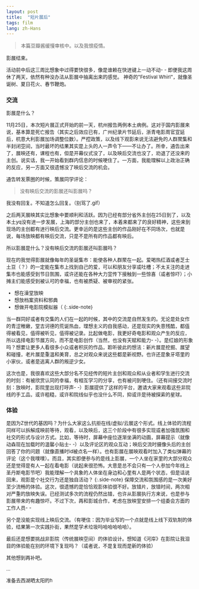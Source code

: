 ```yaml
---
layout: post
title:  "短片展后"
tags: film
lang: zh-Hans
---
```

><font size=2>本篇豆瓣酱缓慢审核中。以及我恨疫情。

影展结束。

活动前中后这三周比想象中过得要快很多，像是谁赖在快进键上一动不动- -
即便我这周休了两天，依然有种没办法从影展中抽离出来的感觉。
神奇的"Festival Whirl"，就像圣诞树、夏日花火、春节鞭炮。

### 交流

影展是什么？

11月25日，本次短片展正式开始的前一天，杭州报告两例本土病例。这对于国内影展来说，基本算是死亡报告（其实之后效应已有，广州纪录片节延后，浙青电影周官宣延后，杭意大利影展加场调整位数）。严控政策，以及线下观影来说无法避免的人群聚集和半封闭空间，当时最坏的结果其实是上头的人一声令下——不让办了。所幸，通告出来了，展映还有，课程也有，但是开幕仪式没了，以及映后交流也没了，劝退了还没来的主创。说实话，我一开始看到群内信息的时候哽住了。一方面，我能理解以上政治正确的反应，另一方面又很遗憾没了映后交流的机会。

通告转发票圈的时候，策展同学评论：

> 没有映后交流的影展还叫影展吗？

我没有回复。不知道怎么回复。（别骂了.gif）

之后两天展映其实比想象中要顺利和活跃。因为已经有部分省外主创在25日到了，以及本土yq没有进一步发展，上海的部分主创也来了，本着来都来了的良好精神，这些来到现场的主创都有进行映后交流。更幸运的是这些主创的作品刚好在不同场次，也就是说，每场放映都有映后交流，只是不是所有的作品都有映后。

所以影展是什么？没有映后交流的影展还叫影展吗？

现在的我觉得影展就像每年的圣诞集市：能使各种人群聚在一起。爱喝热红酒或者芝士土豆（？）的一定能在集市上找到自己的爱，可以和朋友分享或吐槽；不太关注的走进集市也能感受到节日氛围，或许还能在各种大力宣传下接触到一些惊喜（或者惊吓）；小摊主们能感受到被认可的幸福，也有被质疑、被审视的紧张。


- 想在澡堂放映
- 想放档案资料和邪典
- 想做开电影院模拟器（
{:.side-note}

当一群同好或者有交集的人们在一起的时候，其中的交流是自然发生的。无论是处女作的青涩稚嫩，堂吉诃德的荒诞热血，理想主义的自我感动，还是现实的失意残酷，都值得被看见，值得被听见，值得被记录。比起做电影，我更好奇电影和观众产生的反应，所以选择电影节展方向，而不是电影创作（当然，也没有天赋和能力- -）。是红娘的形象吗？想要让更多人看很多小众或者积灰的作品，聆听彼此的想法：新片展是挖掘、展望和碰撞，老片展是重温和美育，总之对观众来说这些都是新视野。也许还是象牙塔里的小家伙，或者是逃离人群的叛逆少女。

这次也是，我很喜欢这些大部分名不见经传的短片主创和观众和从业者和学生进行交流的时刻：有被欣赏认同的幸福，有相互学习的分享，也有被问到哽住。（还有间接交流时刻：放映时，影院里出现打呼声- -）影展提供了这样的平台，邀请大家来观看这些非院线的手工品，或许粗糙，或许和院线似乎也没什么不同，抑或许是待被探索的星球。

### 体验
是因为Z世代的基因吗？为什么大家这么抗拒在线/虚拟/云展这个形式。线上体验的流程同样可以拆解成映前等待，观看，以及映后，这三个阶段中有很多实现或者加强氛围和社交的形式与设计方式。比如，等待时，屏幕中座位逐渐坐满的动画，屏幕提示（就像动森现在加载时的温馨小贴士- -）以及评论区的观众互动；映后交流时摄像头后的主创回答了你的问题（就像直播时id被点名一样）。也有影展在展映观看时加入了类似弹幕的评论（这个我噗噗）。而且，其实即便参与的是线上影展，一个人坐在家里的大部分观众还是觉得是有人一起在看电影（说起来很恐怖。大意是总不会只有一个人参加今年线上圣丹斯电影节吧）我能理解一个具象的人体坐在身边和心里有人是两个状态，但是话说回来，观影是个社交行为还是独自活动？
{:.side-note}
保障交流和氛围感的是一次美好至少流畅的体验。这次，很遗憾的是恰恰观影体验很不好。放错片，放错时间，两次相对严重的放映失误。已经测试多次的流程仍然出错，也许从影展执行方来说，也是参与影展带来的有趣惊吓。不过下次，再和影城合作，考虑在放映室安排一个组委会方面的工作人员- -

另个是没能实现线上映后交流。（有哽住：因为毕业写的一个点就是线上线下双轨制的体验，结果第一次实践扑街，果然是学术垃圾吗哈哈哈哈哈）。

最后还是想要挑战非影院（传统展映空间）的体验设计。想知道《河岸》在影院让我泪目的体验能在别的环境下复现吗？（或者说，不是复现而是新的体验）

其他想到再补吧。

...

准备去西湖晒太阳的h
